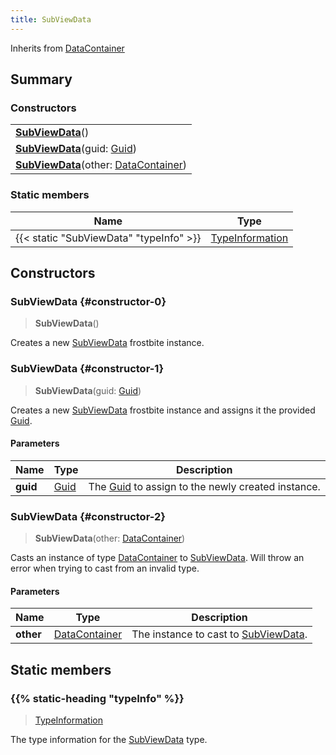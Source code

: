 ```yaml
---
title: SubViewData
---
```


Inherits from 
[DataContainer](/vext/ref/shared/class/datacontainer)

## Summary
### Constructors
| |
| ----------- |
| **[SubViewData](#constructor-0)**() |
| **[SubViewData](#constructor-1)**(guid: [Guid](/vext/ref/shared/class/guid)) |
| **[SubViewData](#constructor-2)**(other: [DataContainer](/vext/ref/shared/class/datacontainer)) |

### Static members
| Name | Type |
| ---- | ---- |
| {{< static "SubViewData" "typeInfo" >}} | [TypeInformation](/vext/ref/shared/class/typeinformation) |

## Constructors
### SubViewData {#constructor-0}
> **SubViewData**()

Creates a new [SubViewData](/vext/ref/fb/subviewdata) frostbite instance.

### SubViewData {#constructor-1}
> **SubViewData**(guid: [Guid](/vext/ref/shared/class/guid))

Creates a new [SubViewData](/vext/ref/fb/subviewdata) frostbite instance and assigns it the provided [Guid](/vext/ref/shared/class/guid).

#### Parameters
| Name | Type | Description |
| ---- | ---- | ----------- |
| **guid** | [Guid](/vext/ref/shared/class/guid) | The [Guid](/vext/ref/shared/class/guid) to assign to the newly created instance. |

### SubViewData {#constructor-2}
> **SubViewData**(other: [DataContainer](/vext/ref/shared/class/datacontainer))

Casts an instance of type [DataContainer](/vext/ref/shared/class/datacontainer) to [SubViewData](/vext/ref/fb/subviewdata). Will throw an error when trying to cast from an invalid type.

#### Parameters
| Name | Type | Description |
| ---- | ---- | ----------- |
| **other** | [DataContainer](/vext/ref/shared/class/datacontainer) | The instance to cast to [SubViewData](/vext/ref/fb/subviewdata). |

## Static members
### {{% static-heading "typeInfo" %}}
> [TypeInformation](/vext/ref/shared/class/typeinformation)

The type information for the [SubViewData](/vext/ref/fb/subviewdata) type.

